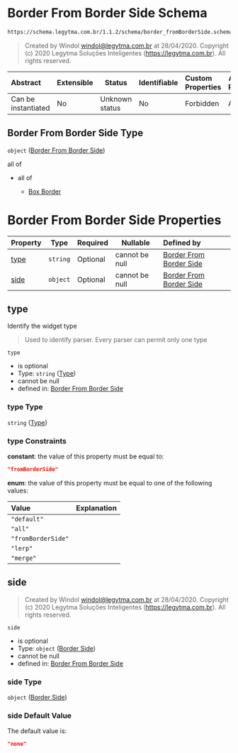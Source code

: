 # Border From Border Side Schema

```txt
https://schema.legytma.com.br/1.1.2/schema/border_fromBorderSide.schema.json
```




> Created by Windol [windol@legytma.com.br](mailto:windol@legytma.com.br) at 28/04/2020.
> Copyright (c) 2020 Legytma Soluções Inteligentes (<https://legytma.com.br>). All rights reserved.
>

| Abstract            | Extensible | Status         | Identifiable | Custom Properties | Additional Properties | Access Restrictions | Defined In                                                                                              |
| :------------------ | ---------- | -------------- | ------------ | :---------------- | --------------------- | ------------------- | ------------------------------------------------------------------------------------------------------- |
| Can be instantiated | No         | Unknown status | No           | Forbidden         | Allowed               | none                | [border_fromBorderSide.schema.json](../schema/border_fromBorderSide.schema.json) |

## Border From Border Side Type

`object` ([Border From Border Side](border_fromborderside.md))

all of

-   all of

    -   [Box Border](border-allof-box-border.md)

# Border From Border Side Properties

| Property      | Type     | Required | Nullable       | Defined by                                                                                                                                                               |
| :------------ | -------- | -------- | -------------- | :----------------------------------------------------------------------------------------------------------------------------------------------------------------------- |
| [type](#type) | `string` | Optional | cannot be null | [Border From Border Side](border_fromborderside-properties-type.md) |
| [side](#side) | `object` | Optional | cannot be null | [Border From Border Side](border_default-properties-border-side.md)           |

## type

Identify the widget type


> Used to identify parser. Every parser can permit only one type
>

`type`

-   is optional
-   Type: `string` ([Type](border_fromborderside-properties-type.md))
-   cannot be null
-   defined in: [Border From Border Side](border_fromborderside-properties-type.md)

### type Type

`string` ([Type](border_fromborderside-properties-type.md))

### type Constraints

**constant**: the value of this property must be equal to:

```json
"fromBorderSide"
```

**enum**: the value of this property must be equal to one of the following values:

| Value              | Explanation |
| :----------------- | ----------- |
| `"default"`        |             |
| `"all"`            |             |
| `"fromBorderSide"` |             |
| `"lerp"`           |             |
| `"merge"`          |             |

## side




> Created by Windol [windol@legytma.com.br](mailto:windol@legytma.com.br) at 28/04/2020.
> Copyright (c) 2020 Legytma Soluções Inteligentes (<https://legytma.com.br>). All rights reserved.
>

`side`

-   is optional
-   Type: `object` ([Border Side](border_default-properties-border-side.md))
-   cannot be null
-   defined in: [Border From Border Side](border_default-properties-border-side.md)

### side Type

`object` ([Border Side](border_default-properties-border-side.md))

### side Default Value

The default value is:

```json
"none"
```
